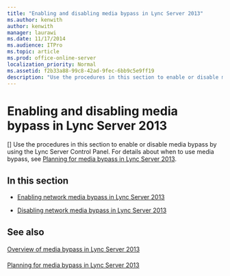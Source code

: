 ```yaml
---
title: "Enabling and disabling media bypass in Lync Server 2013"
ms.author: kenwith
author: kenwith
manager: laurawi
ms.date: 11/17/2014
ms.audience: ITPro
ms.topic: article
ms.prod: office-online-server
localization_priority: Normal
ms.assetid: f2b33a88-99c8-42ad-9fec-6bb9c5e9ff19
description: "Use the procedures in this section to enable or disable media bypass by using the Lync Server Control Panel. For details about when to use media bypass, see Planning for media bypass in Lync Server 2013."
---
```


# Enabling and disabling media bypass in Lync Server 2013
[]
Use the procedures in this section to enable or disable media bypass by using the Lync Server Control Panel. For details about when to use media bypass, see [Planning for media bypass in Lync Server 2013](planning-for-media-bypass.md).
  
## In this section

- [Enabling network media bypass in Lync Server 2013](enabling-network-media-bypass.md)
    
- [Disabling network media bypass in Lync Server 2013](disabling-network-media-bypass.md)
    
## See also

#### 

[Overview of media bypass in Lync Server 2013](overview-of-media-bypass.md)
#### 

[Planning for media bypass in Lync Server 2013](planning-for-media-bypass.md)

